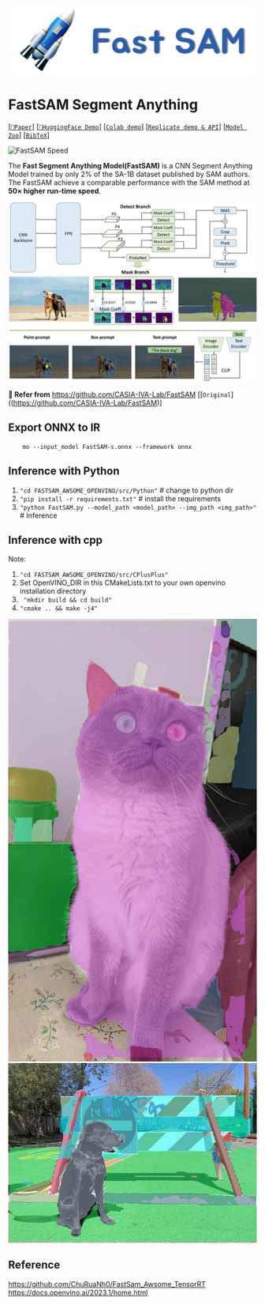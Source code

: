 ![](assets/logo.png)

# FastSAM Segment Anything

[[`📕Paper`](https://arxiv.org/pdf/2306.12156.pdf)] [[`🤗HuggingFace Demo`](https://huggingface.co/spaces/An-619/FastSAM)] [[`Colab demo`](https://colab.research.google.com/drive/1oX14f6IneGGw612WgVlAiy91UHwFAvr9?usp=sharing)] [[`Replicate demo & API`](https://replicate.com/casia-iva-lab/fastsam)] [[`Model Zoo`](#model-checkpoints)] [[`BibTeX`](#citing-fastsam)]

![FastSAM Speed](assets/head_fig.png)

The **Fast Segment Anything Model(FastSAM)** is a CNN Segment Anything Model trained by only 2% of the SA-1B dataset published by SAM authors. The FastSAM achieve a comparable performance with
the SAM method at **50× higher run-time speed**.

![FastSAM design](assets/Overview.png)

**🍇 Refer from**
https://github.com/CASIA-IVA-Lab/FastSAM
[[`Original`]((https://github.com/CASIA-IVA-Lab/FastSAM)]


## Export ONNX to IR
```
    mo --input_model FastSAM-s.onnx --framework onnx
```

## Inference with Python

1. ```"cd FASTSAM_AWSOME_OPENVINO/src/Python"``` # change to python dir
2. ```"pip install -r requirements.txt"``` # install the requirements
3. ```"python FastSAM.py --model_path <model_path> --img_path <img_path>"``` # Inference


## Inference with cpp
Note: 
1. ```"cd FASTSAM_AWSOME_OPENVINO/src/CPlusPlus"```
2. Set OpenVINO_DIR in this CMakeLists.txt to your own openvino installation directory
3. ``` "mkdir build && cd build"```
4. ```"cmake .. && make -j4"```
 
![cat](outputs/cat.jpg)
![coco](outputs/coco.jpg)

## Reference
https://github.com/ChuRuaNh0/FastSam_Awsome_TensorRT
https://docs.openvino.ai/2023.1/home.html